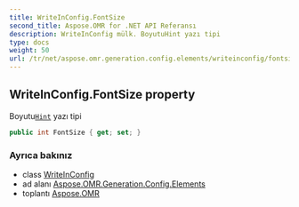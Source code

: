 ```yaml
---
title: WriteInConfig.FontSize
second_title: Aspose.OMR for .NET API Referansı
description: WriteInConfig mülk. BoyutuHint yazı tipi
type: docs
weight: 50
url: /tr/net/aspose.omr.generation.config.elements/writeinconfig/fontsize/
---
```

## WriteInConfig.FontSize property

Boyutu[`Hint`](../hint/) yazı tipi

```csharp
public int FontSize { get; set; }
```

### Ayrıca bakınız

* class [WriteInConfig](../)
* ad alanı [Aspose.OMR.Generation.Config.Elements](../../writeinconfig/)
* toplantı [Aspose.OMR](../../../)


